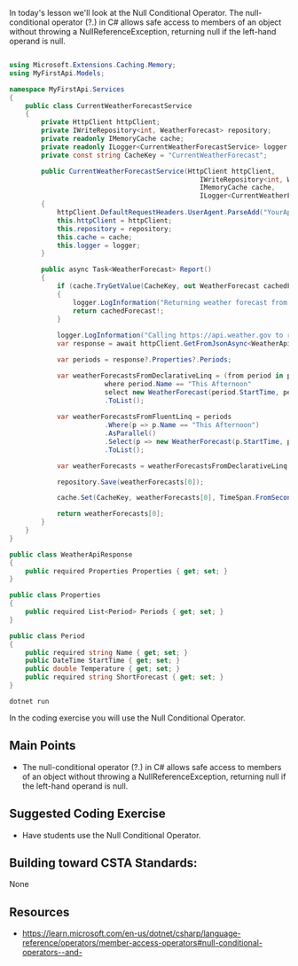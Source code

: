 In today's lesson we'll look at the Null Conditional Operator.  The null-conditional operator (?.) in C# allows safe access to members of an object without throwing a NullReferenceException, returning null if the left-hand operand is null.

``` cs

using Microsoft.Extensions.Caching.Memory;
using MyFirstApi.Models;

namespace MyFirstApi.Services
{
    public class CurrentWeatherForecastService
    {
        private HttpClient httpClient;
        private IWriteRepository<int, WeatherForecast> repository;
        private readonly IMemoryCache cache;
        private readonly ILogger<CurrentWeatherForecastService> logger;
        private const string CacheKey = "CurrentWeatherForecast";

        public CurrentWeatherForecastService(HttpClient httpClient, 
                                                IWriteRepository<int, WeatherForecast> repository, 
                                                IMemoryCache cache, 
                                                ILogger<CurrentWeatherForecastService> logger)
        {
            httpClient.DefaultRequestHeaders.UserAgent.ParseAdd("YourAppName/1.0");
            this.httpClient = httpClient;
            this.repository = repository;
            this.cache = cache;
            this.logger = logger;
        }

        public async Task<WeatherForecast> Report()
        {
            if (cache.TryGetValue(CacheKey, out WeatherForecast cachedForecast))
            {
                logger.LogInformation("Returning weather forecast from cache.");
                return cachedForecast!;
            }
            
            logger.LogInformation("Calling https://api.weather.gov to retrieve forecast");
            var response = await httpClient.GetFromJsonAsync<WeatherApiResponse>("https://api.weather.gov/gridpoints/DMX/73,49/forecast");

            var periods = response?.Properties?.Periods;

            var weatherForecastsFromDeclarativeLinq = (from period in periods
                        where period.Name == "This Afternoon"
                        select new WeatherForecast(period.StartTime, period.Temperature, period.ShortForecast))
                        .ToList();
                        
            var weatherForecastsFromFluentLinq = periods
                        .Where(p => p.Name == "This Afternoon")
                        .AsParallel()
                        .Select(p => new WeatherForecast(p.StartTime, p.Temperature, p.ShortForecast))
                        .ToList();

            var weatherForecasts = weatherForecastsFromDeclarativeLinq;

            repository.Save(weatherForecasts[0]);

            cache.Set(CacheKey, weatherForecasts[0], TimeSpan.FromSeconds(10));

            return weatherForecasts[0];
        }
    }
}

public class WeatherApiResponse
{
    public required Properties Properties { get; set; }
}

public class Properties
{
    public required List<Period> Periods { get; set; }
}

public class Period
{
    public required string Name { get; set; }
    public DateTime StartTime { get; set; }
    public double Temperature { get; set; }
    public required string ShortForecast { get; set; }
}
```

`dotnet run`

In the coding exercise you will use the Null Conditional Operator.

## Main Points
- The null-conditional operator (?.) in C# allows safe access to members of an object without throwing a NullReferenceException, returning null if the left-hand operand is null.

## Suggested Coding Exercise
- Have students use the Null Conditional Operator.

## Building toward CSTA Standards:
None

## Resources
- https://learn.microsoft.com/en-us/dotnet/csharp/language-reference/operators/member-access-operators#null-conditional-operators--and-